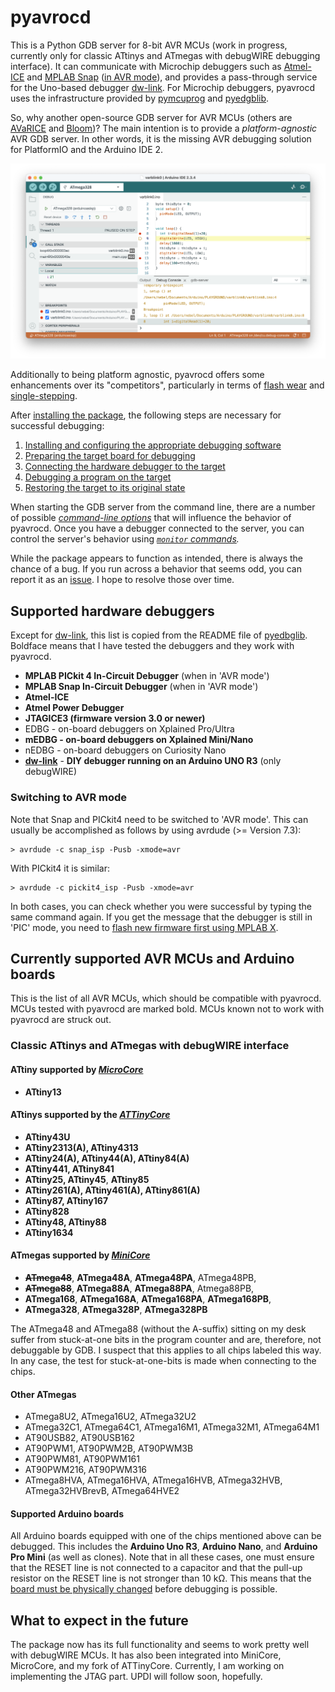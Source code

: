 #  pyavrocd

This is a Python GDB server for 8-bit AVR MCUs (work in progress, currently only for classic ATtinys and ATmegas with debugWIRE debugging interface). It can communicate with Microchip debuggers such as [Atmel-ICE](https://www.microchip.com/en-us/development-tool/atatmel-ice) and [MPLAB Snap](https://www.microchip.com/en-us/development-tool/pg164100) ([in AVR mode](#switching-to-avr-mode)), and provides a pass-through service for the Uno-based debugger [dw-link](https://github.com/felias-fogg/dw-link). For Microchip debuggers, pyavrocd uses the infrastructure provided by [pymcuprog](https://github.com/microchip-pic-avr-tools/pymcuprog) and [pyedgblib](https://github.com/microchip-pic-avr-tools/pyedbglib).

So, why another open-source GDB server for AVR MCUs (others are [AVaRICE](https://github.com/avrdudes/avarice) and [Bloom](https://bloom.oscillate.io))? The main intention is to provide a *platform-agnostic* AVR GDB server. In other words, it is the missing AVR debugging solution for PlatformIO and the Arduino IDE 2.

![ide2-6](https://raw.githubusercontent.com/felias-fogg/pyavrocd/refs/heads/main/docs/pics/ide2-6.png)

Additionally to being platform agnostic, pyavrocd offers some enhancements over its "competitors", particularly in terms of [flash wear](https://arduino-craft-corner.de/index.php/2025/05/05/stop-and-go/) and [single-stepping](https://arduino-craft-corner.de/index.php/2025/03/19/interrupted-and-very-long-single-steps/).

After [installing the package](https://github.com/felias-fogg/pyavrocd/blob/main/INSTALL.md), the following steps are necessary for successful debugging:

1. [Installing and configuring the appropriate debugging software](https://github.com/felias-fogg/pyavrocd/blob/main/docs/debugging-software.md)
2. [Preparing the target board for debugging](https://github.com/felias-fogg/pyavrocd/blob/main/docs/board-preparation.md)
3. [Connecting the hardware debugger to the target](https://github.com/felias-fogg/pyavrocd/blob/main/docs/connect-to-target.md)
4. [Debugging a program on the target](https://github.com/felias-fogg/pyavrocd/blob/main/docs/usage.md)
5. [Restoring the target to its original state](https://github.com/felias-fogg/pyavrocd/blob/main/docs/restore-original-state.md)

When starting the GDB server from the command line, there are a number of possible *[command-line options](https://github.com/felias-fogg/pyavrocd/blob/main/docs/command-line-options.md)* that will influence the behavior of pyavrocd. Once you have a debugger connected to the server, you can control the server's behavior using *[`monitor` commands](https://github.com/felias-fogg/pyavrocd/blob/main/docs/monitor-commands.md).*

While the package appears to function as intended, there is always the chance of a bug. If you run across a behavior that seems odd, you can report it as an [issue](https://github.com/felias-fogg/pyavrocd/issues). I hope to resolve those over time.



## Supported hardware debuggers

Except for [dw-link](https://github.com/felias-fogg/dw-link), this list is copied from the README file of [pyedbglib](https://github.com/microchip-pic-avr-tools/pyedbglib). Boldface means that I have tested the debuggers and they work with pyavrocd.


* **MPLAB PICkit 4 In-Circuit Debugger** (when in 'AVR mode')
* **MPLAB Snap In-Circuit Debugger** (when in 'AVR mode')
* **Atmel-ICE**
* **Atmel Power Debugger**
* **JTAGICE3 (firmware version 3.0 or newer)**
* EDBG - on-board debuggers on Xplained Pro/Ultra
* **mEDBG - on-board debuggers on Xplained Mini/Nano**
* nEDBG - on-board debuggers on Curiosity Nano
* **[dw-link](https://github.com/felias-fogg/dw-link)** - **DIY debugger running on an Arduino UNO R3** (only debugWIRE)

### Switching to AVR mode

Note that Snap and PICkit4 need to be switched to 'AVR mode'. This can usually be accomplished as follows by using avrdude (>= Version 7.3):

```
> avrdude -c snap_isp -Pusb -xmode=avr
```

With PICkit4 it is similar:

```
> avrdude -c pickit4_isp -Pusb -xmode=avr
```

In both cases, you can check whether you were successful by typing the same command again. If you get the message that the debugger is still in 'PIC' mode, you need to [flash new firmware first using MPLAB X](https://arduino-craft-corner.de/index.php/2025/04/16/snap-debugging-for-the-masses/#appendix-installing-a-recent-firmware-version).



## Currently supported AVR MCUs and Arduino boards

This is the list of all AVR MCUs, which should be compatible with pyavrocd. MCUs tested with pyavrocd are marked bold. MCUs known not to work with pyavrocd are struck out.

### Classic ATtinys and ATmegas with debugWIRE interface

#### ATtiny supported by [*MicroCore*](https://github.com/MCUdude/MicroCore)

- **ATtiny13**

#### ATtinys supported by the [*ATTinyCore*](https://github.com/SpenceKonde/ATTinyCore)

* **ATtiny43U**
* **ATtiny2313(A), ATtiny4313**
* **ATtiny24(A), ATtiny44(A), ATtiny84(A)**
* **ATtiny441, ATtiny841**
* **ATtiny25, ATtiny45**, **ATtiny85**
* **ATtiny261(A), ATtiny461(A), ATtiny861(A)**
* **ATtiny87, ATtiny167**
* **ATtiny828**
* **ATtiny48, ATtiny88**
* **ATtiny1634**

#### ATmegas supported by [*MiniCore*](https://github.com/MCUdude/MiniCore)

* <s>__ATmega48__</s>, __ATmega48A__, __ATmega48PA__, ATmega48PB,
* <s>__ATmega88__</s>, __ATmega88A__, __ATmega88PA__, Atmega88PB,
* __ATmega168__, __ATmega168A__, __ATmega168PA__, **ATmega168PB**,
* **ATmega328**, __ATmega328P__, **ATmega328PB**

The ATmega48 and ATmega88 (without the A-suffix) sitting on my desk suffer from stuck-at-one bits in the program counter and are, therefore, not debuggable by GDB. I suspect that this applies to all chips labeled this way. In any case, the test for stuck-at-one-bits is made when connecting to the chips.

#### Other ATmegas

* ATmega8U2, ATmega16U2, ATmega32U2
* ATmega32C1, ATmega64C1, ATmega16M1, ATmega32M1, ATmega64M1
* AT90USB82, AT90USB162
* AT90PWM1, AT90PWM2B, AT90PWM3B
* AT90PWM81, AT90PWM161
* AT90PWM216, AT90PWM316
* ATmega8HVA, ATmega16HVA, ATmega16HVB, ATmega32HVB, ATmega32HVBrevB, ATmega64HVE2

#### Supported Arduino boards

All Arduino boards equipped with one of the chips mentioned above can be debugged. This includes the **Arduino Uno R3**, **Arduino Nano**, and **Arduino Pro Mini** (as well as clones). Note that in all these cases, one must ensure that the RESET line is not connected to a capacitor and that the pull-up resistor on the RESET line is not stronger than 10 kΩ. This means that the [board must be physically changed](https://github.com/felias-fogg/pyavrocd/blob/main/docs/board-preparation.md) before debugging is possible.

<!--

### ATmegas with JTAG interface

*(not yet supported, but will be real soon)*

#### ATmegas supported by [*MightyCore*](https://github.com/MCUdude/MightyCore)

* ATmega16(A), ATmega32(A)
* ATmega164(P)(A), ATmega324(P)(A/B), ATmega644, ATmega1284

#### ATmegas supported by [*MegaCore*](https://github.com/MCUdude/MegaCore)

* ATmega64(A), ATmega128(A) (no SW breakpoints?)
* ATmega640, ATmega1280, ATmega2560
* ATmega1281, ATmega2561
* ATmega165(P)(A), ATmega325(P)(A), ATmega645(P)(A)
* ATmega169(P)(A), ATmega329(P)(A), ATmega649
* ATmega3250(P)(A), ATmega6450(P)(A)
* ATmega3290(P)(A), ATmega6490(P)(A)
* AT90CAN32, AT90CAN64, AT90CAN128

#### ATmega supported by [*MajorCore*](https://github.com/MCUdude/MajorCore)

* ATmega162

#### Other ATmegas

* AT90USB646, AT90USB647, AT90USB1286, AT90USB1287
* ATmega644rfr2, ATmega1284rfr2, ATmega2564rfr2
* ATmega64rfr2, ATmega128rfr2, ATmega256rfr2
* ATmega128rfa1
* ATmega16U4, ATmega32U4
* ATmega406

#### Supported Arduino boards

All boards with the chips listed above can be debugged. This is, in particular, the **Arduino Mega (2560)**, **Arduino Leonardo**, and **Arduino Micro**. Note that you should not connect any load to the JTAG lines. Furthermore, you must first enable the JTAG pins by ISP programming because on the Arduino boards, they are disabled by default.

-->

## What to expect in the future

The package now has its full functionality and seems to work pretty well with debugWIRE MCUs. It has also been integrated into MiniCore, MicroCore, and my fork of ATTinyCore. Currently, I am working on implementing the JTAG part. UPDI will follow soon, hopefully.
